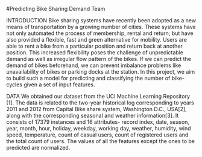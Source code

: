 #Predicting Bike Sharing Demand Team

INTRODUCTION
Bike sharing systems have recently been adopted as a new means of transportation by a growing number of cities. These systems have not only automated the process of membership, rental and return; but have also provided a flexible, fast and green alternative for mobility. Users are able to rent a bike from a particular position and return back at another position. This increased flexibility poses the challenge of unpredictable demand as well as irregular flow pattern of the bikes. If we can predict the demand of bikes beforehand, we can prevent imbalance problems like unavailability of bikes or parking docks at the station. In this project, we aim to build such a model for predicting and classifying the number of bike-cycles given a set of input features.

DATA
We obtained our dataset from the UCI Machine Learning Repository [1]. The data is related to the two-year historical log corresponding to years 2011 and 2012 from Capital Bike share system, Washington D.C., USA[2], along with the corresponding seasonal and weather information[3]. It consists of 17379 instances and 16 attributes- record index, date, season, year, month, hour, holiday, weekday, working day, weather, humidity, wind speed, temperature, count of casual users, count of registered users and the total count of users. The values of all the features except the ones to be predicted are normalized.

